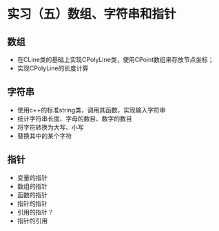 # 实习（五）数组、字符串和指针
## 数组
- 在CLine类的基础上实现CPolyLine类，使用CPoint数组来存放节点坐标；
- 实现CPolyLine的长度计算

## 字符串
- 使用c++的标准string类，调用其函数，实现输入字符串
- 统计字符串长度、字母的数目、数字的数目
- 将字符转换为大写、小写
- 替换其中的某个字符

## 指针
- 变量的指针
- 数组的指针
- 函数的指针
- 指针的指针
- 引用的指针？
- 指针的引用